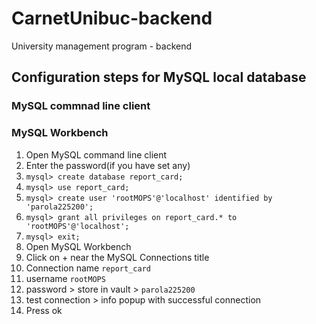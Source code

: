 # CarnetUnibuc-backend
University management program - backend

## Configuration steps for MySQL local database
### MySQL commnad line client
### MySQL Workbench

1. Open MySQL command line client
2. Enter the password(if you have set any)
3. ```mysql> create database report_card;```
4. ```mysql> use report_card;```
5. ```mysql> create user 'rootMOPS'@'localhost' identified by 'parola225200';```
6. ```mysql> grant all privileges on report_card.* to 'rootMOPS'@'localhost';```
7. ```mysql> exit;```
8. Open MySQL Workbench
9. Click on + near the MySQL Connections title
10. Connection name ```report_card```
11. username ```rootMOPS```
12. password > store in vault > ```parola225200```
13. test connection > info popup with successful connection
14. Press ok 